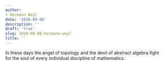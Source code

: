```yaml
---
author:
- Hermann Weyl
date: '2010-09-08'
description: ''
draft: 'true'
slug: 2010-09-08-hermann-weyl
title: ''
---
```

In these days the angel of topology and the devil of abstract algebra fight for the soul of every individual discipline of mathematics.



